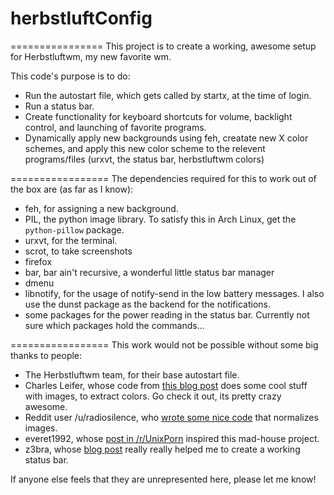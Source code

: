 # herbstluftConfig
================
This project is to create a working, awesome setup for Herbstluftwm, my new favorite wm.

This code's purpose is to do:
  * Run the autostart file, which gets called by startx, at the time of login.
  * Run a status bar.
  * Create functionality for keyboard shortcuts for volume, backlight control, and launching of favorite programs.
  * Dynamically apply new backgrounds using feh, creatate new X color schemes, and apply this new color scheme to
   the relevent programs/files (urxvt, the status bar, herbstluftwm colors)
  
=================
The dependencies required for this to work out of the box are (as far as I know):
 * feh, for assigning a new background.
 * PIL, the python image library. To satisfy this in Arch Linux, get the `python-pillow` package. 
 * urxvt, for the terminal.
 * scrot, to take screenshots
 * firefox
 * bar, bar ain't recursive, a wonderful little status bar manager
 * dmenu
 * libnotify, for the usage of notify-send in the low battery messages. I also use the dunst package as the backend for the notifications.
 * some packages for the power reading in the status bar. Currently not sure which packages hold the commands...

=================
This work would not be possible without some big thanks to people:

  * The Herbstluftwm team, for their base autostart file.
  * Charles Leifer, whose code from [this blog post](http://charlesleifer.com/blog/using-python-and-k-means-to-find-the-dominant-colors-in-images/) does some cool stuff with images, to extract colors. Go check it out, its pretty crazy awesome.
  * Reddit user /u/radiosilence, who [wrote some nice code](https://gist.github.com/radiosilence/3946121) that normalizes images.
  * everet1992, whose [post in /r/UnixPorn](http://www.reddit.com/r/unixporn/comments/1os54a/archherbstluftwm_i_have_a_script_that_can/) inspired this mad-house project.
  * z3bra, whose [blog post](http://blog.z3bra.org/2014/04/meeting-at-the-bar.html) really really helped me to create a working status bar.
  
If anyone else feels that they are unrepresented here, please let me know!
